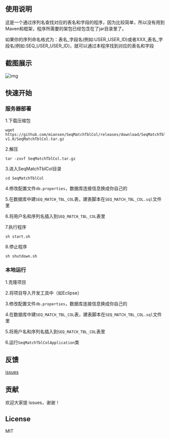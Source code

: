 ## 使用说明

这是一个通过序列名查找对应的表名和字段的程序，因为比较简单，所以没有用到Maven和框架，程序所需要的架包已经包含在了jar目录里了。

如果你的序列命名格式为：表名_字段名(例如:USER_USER_ID)或者XXX_表名_字段名(例如:SEQ_USER_USER_ID)，就可以通过本程序找到对应的表名和字段

## 截图展示

![img](https://i.loli.net/2018/10/26/5bd2e1ef143b6.jpg)

## 快速开始

### 服务器部署

1.下载压缩包

```
wget https://github.com/miansen/SeqMatchTblCol/releases/download/SeqMatchTblCol-v1.0/SeqMatchTblCol.tar.gz
```

2.解压

```
tar -zxvf SeqMatchTblCol.tar.gz
```

3.进入SeqMatchTblCol目录

```
cd SeqMatchTblCol
```

4.修改配置文件`db.properties`，数据库连接信息换成你自己的

5.在数据库中建`SEQ_MATCH_TBL_COL`表，建表脚本在`SEQ_MATCH_TBL_COL.sql`文件里

6.将用户名和序列名插入到`SEQ_MATCH_TBL_COL`表里

7.执行程序

```
sh start.sh
```

8.停止程序

```
sh shutdown.sh
```

### 本地运行

1.克隆项目



2.将项目导入开发工具中（如Eclipse）

3.修改配置文件`db.properties`，数据库连接信息换成你自己的

4.在数据库中建`SEQ_MATCH_TBL_COL`表，建表脚本在`SEQ_MATCH_TBL_COL.sql`文件里

5.将用户名和序列名插入到`SEQ_MATCH_TBL_COL`表里

6.运行`SeqMatchTblColApplication`类

## 反馈

[issues](https://github.com/miansen/SeqMatchTblCol/issues)

## 贡献

欢迎大家提 issues，谢谢！

## License

MIT

